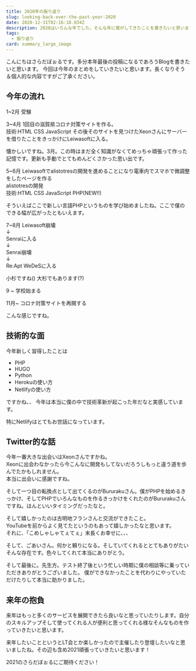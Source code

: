 ```yaml
---
title: 2020年の振り返り
slug: looking-back-over-the-past-year-2020
date: 2020-12-31T02:16:18.034Z
description: 2020はいろんな年でした。そんな年に僕がしてきたことを書きたいと思います。
tags:
  - 振り返り
card: summary_large_image
---
```

こんにちはさらだぼぉるです。多分本年最後の投稿になるであろうBlogを書きたいと思います。
今回は今年のまとめをしていきたいと思います。長くなりそう＆個人的な内容ですがご了承ください。

## 今年の流れ
1~2月
受験

3~4月
1回目の滋賀県コロナ対策サイトを作る。  
技術:HTML CSS JavaScript
その後そのサイトを見つけたXeonさんにサーバーを借りたことをきっかけにLeiwasoftに入る。

懐かしいですね。3月。この時はまだ全く知識がなくてめっちゃ頑張って作った記憶です。更新も手動でとてもめんどくさかった思い出です。

5~6月
Leiwasoftでalistotresの開発を進めることになり電車内でスマホで微調整をしたページを作る  
alistotresの開発  
技術:HTML CSS JavaScript PHP(NEW!!)

そういえばここで新しい言語PHPというものを学び始めましたね。ここで僕のできる幅が広がったともいえます。

7~8月
Leiwasoft崩壊  
↓  
Senraiに入る  
↓  
Senrai崩壊  
↓  
Re:Apt WeDeSに入る  

小杉ですね()
大杉でもあります(?)

9
~
学校始まる

11月~
コロナ対策サイトを再開する

こんな感じですね。

## 技術的な面
今年新しく習得したことは

- PHP
- HUGO
- Python
- Herokuの使い方
- Netlifyの使い方

ですかね、、
今年は本当に僕の中で技術革新が起こった年だなと実感しています。

特にNetlifyはとてもお世話になっています。

## Twitter的な話
今年一番大きな出会いはXeonさんですかね。  
Xeonに出会わなかったら今こんなに開発もしてないだろうしもっと違う道を歩んでたかもしれません。  
本当に出会いに感謝ですね。

そして一つ目の転換点として出てくるのがBururakuさん。僕がPHPを始めるきっかけ、そしてPHPでいろんなものを作るきっかけをくれたのがBururakuさんですね。ほんといいタイミングだったなと。

そして嬉しかったのは古明地フランさんと交流ができたこと。  
YouTubeを前からよく見てたというのもあって嬉しかったなと思います。  
それに、「こめしゃしゃてぇてぇ」末長くお幸せに、、、  

そして、ごあいさん。何かと頼りになる。そしていてくれるととてもありがたいそんな存在です。色々してくれて本当にありがとう。

そして最後に。先生方。テスト終了後という忙しい時期に僕の相談等に乗っていただきありがとうございました。 
僕ができなかったことを代わりにやっていただけたりして本当に助かりました。

## 来年の抱負
来年はもっと多くのサービスを展開できたら良いなと思っていたりします。自分のスキルアップそして使ってくれる人が便利と思ってくれる様なそんなものを作っていきたいと思います。

来年したいことというとLT会とか楽しかったので主催したり登壇したいなと思いましたね。その辺も含め2021頑張っていきたいと思います！

2021のさらだぼぉるにご期待ください！